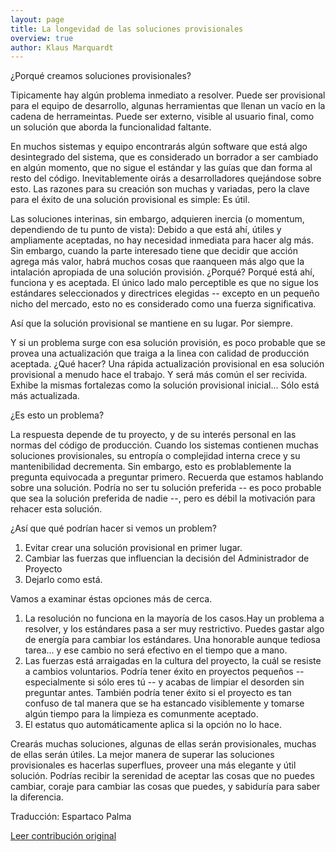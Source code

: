 ```yaml
---
layout: page
title: La longevidad de las soluciones provisionales
overview: true
author: Klaus Marquardt
---
```


¿Porqué creamos soluciones provisionales?


Tipicamente hay algún problema inmediato a resolver. Puede ser provisional para el equipo de desarrollo, algunas herramientas que llenan un vacío en la cadena de herrameintas. Puede ser externo, visible al usuario final, como un solución que aborda la funcionalidad faltante.

En muchos sistemas y equipo encontrarás algún software que está algo desintegrado del sistema, que es considerado un borrador a ser cambiado en algún momento, que no sigue el estándar y las guías que dan forma al resto del código. Inevitablemente oirás a desarrolladores quejándose sobre esto. Las razones para su creación son muchas y variadas, pero la clave para el éxito de una solución provisional es simple: Es útil.

Las soluciones interinas, sin embargo, adquieren inercia (o momentum, dependiendo de tu punto de vista): Debido a que está ahí, útiles y ampliamente aceptadas, no hay necesidad inmediata para hacer alg más. Sin embargo, cuando la parte interesado tiene que decidir que acción agrega más valor, habrá muchos cosas que raanqueen más algo que la intalación apropiada de una solución provisión. ¿Porqué? Porqué está ahí, funciona y es aceptada. El único lado malo perceptible es que no sigue los estándares seleccionados y directrices elegidas -- excepto en un pequeño nicho del mercado, esto no es considerado como una fuerza significativa.

Así que la solución provisional se mantiene en su lugar. Por siempre.

Y si un problema surge con esa solución provisión, es poco probable que se provea una actualización que traiga a la linea con calidad de producción aceptada. ¿Qué hacer? Una rápida actualización provisional en esa solución provisional a menudo hace el trabajo. Y será más común el ser recivida. Exhibe la mismas fortalezas como la solución provisional inicial... Sólo está más actualizada.

¿Es esto un problema?

La respuesta depende de tu proyecto, y de su interés personal en las normas del código de producción. Cuando los sistemas contienen muchas soluciones provisionales, su entropía o complejidad interna crece y su mantenibilidad decrementa. Sin embargo, esto es problablemente la pregunta equivocada a preguntar primero. Recuerda que estamos hablando sobre una solución. Podría no ser tu solución preferida -- es poco probable que sea la solución preferida de nadie --, pero es débil la motivación para rehacer esta solución.

¿Así que qué podrían hacer si vemos un problem?

1. Evitar crear una solución provisional en primer lugar.
2. Cambiar las fuerzas que influencian la decisión del Administrador de Proyecto
3. Dejarlo como está.

Vamos a examinar éstas opciones más de cerca.

1. La resolución no funciona en la mayoría de los casos.Hay un problema a resolver, y los estándares pasa a ser muy restrictivo. Puedes gastar algo de energía para cambiar los estándares.  Una honorable aunque tediosa tarea... y ese cambio no será efectivo en el tiempo que a mano.
2. Las fuerzas está arraigadas en la cultura del proyecto, la cuál se resiste a cambios voluntarios. Podría tener éxito en proyectos pequeños -- especialmente si sólo eres tú -- y acabas de limpiar el desorden sin preguntar antes. También podría tener éxito si el proyecto es tan confuso de tal manera que se ha estancado visiblemente y tomarse algún tiempo para la limpieza es comunmente aceptado.
3. El estatus quo automáticamente aplica si la opción no lo hace.

Crearás muchas soluciones, algunas de ellas serán provisionales, muchas de ellas serán útiles. La mejor manera de superar las soluciones provisionales es hacerlas superflues, proveer una más elegante y útil solución. Podrías recibir la serenidad de aceptar las cosas que no puedes cambiar, coraje para cambiar las cosas que puedes, y sabiduría para saber la diferencia.

Traducción: Espartaco Palma

[Leer contribución original](http://programmer.97things.oreilly.com/wiki/index.php/The_Longevity_of_Interim_Solutions)
